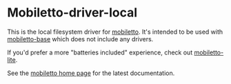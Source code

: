 Mobiletto-driver-local
======================

This is the local filesystem driver for [mobiletto](https://github.com/cobbzilla/mobiletto).
It's intended to be used with [mobiletto-base](https://www.npmjs.com/package/mobiletto-base) which does not include any drivers.

If you'd prefer a more "batteries included" experience, check out [mobiletto-lite](https://www.npmjs.com/package/mobiletto-lite).

See the [mobiletto home page](https://github.com/cobbzilla/mobiletto) for the latest documentation.
